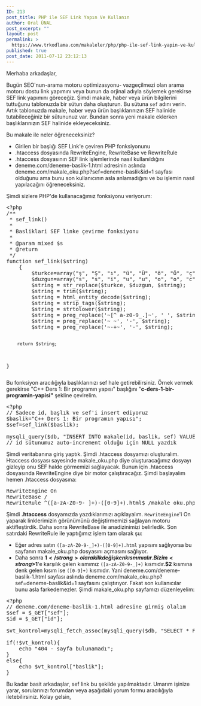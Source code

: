 ```yaml
---
ID: 213
post_title: PHP ile SEF Link Yapın Ve Kullanın
author: Oral ÜNAL
post_excerpt: ""
layout: post
permalink: >
  https://www.trkodlama.com/makaleler/php/php-ile-sef-link-yapin-ve-kullanin-213.html
published: true
post_date: 2011-07-12 23:12:13
---
```

Merhaba arkadaşlar,

Bugün SEO'nun-arama motoru optimizasyonu- vazgeçilmezi olan arama motoru dostu link yapımını veya bunun da orjinal adıyla söylemek gerekirse SEF link yapımını göreceğiz. Şimdi makale, haber veya ürün bilgilerini tuttuğunu tablonuzda bir sütun daha oluşturun. Bu sütuna <code>sef</code> adını verin. Artık tablonuzda makale, haber veya ürün başlıklarınızın SEF halinide tutabileceğiniz bir sütununuz var. Bundan sonra yeni makale eklerken başlıklarınızın SEF halinide ekleyeceksiniz.

Bu makale ile neler öğreneceksiniz?
<ul>
 	<li>Girilen bir başlığı SEF Link'e çeviren PHP fonksiyonunu</li>
 	<li>.htaccess dosyasında RewriteEngine, RewriteBase ve RewriteRule</li>
 	<li>.htaccess dosyasının SEF link işlemlerinde nasıl kullanıldığını</li>
 	<li>deneme.com/deneme-baslik-1.html adresinin aslında deneme.com/makale_oku.php?sef=deneme-baslik&amp;id=1 sayfası olduğunu ama bunu son kullanıcının asla anlamadığını ve bu işlemin nasıl yapılacağını öğreneceksiniz.</li>
</ul>
Şimdi sizlere PHP'de kullanacağımız fonksiyonu veriyorum:
<pre class="prettyprint lang-php" data-start-line="1" data-visibility="visible" data-highlight="" data-caption="">&lt;?php
/**
 * sef_link()
 *
 * Basliklari SEF linke çevirme fonksiyonu
 *
 * @param mixed $s
 * @return
 */
function sef_link($string)
    {
        $turkce=array("ş", "Ş", "ı", "ü", "Ü", "ö", "Ö", "ç", "Ç", "ğ", "Ğ", "İ");
        $duzgun=array("s", "s", "i", "u", "u", "o", "o", "c", "c", "g", "g", "i");
        $string = str_replace($turkce, $duzgun, $string);
        $string = trim($string);
        $string = html_entity_decode($string);
        $string = strip_tags($string);
        $string = strtolower($string);
        $string = preg_replace('~[^ a-z0-9_.]~', ' ', $string);
        $string = preg_replace('~ ~', '-', $string);
        $string = preg_replace('~-+~', '-', $string);
    
        return $string;
}</pre>
Bu fonksiyon aracılığıyla başlıklarınızı sef hale getirebilirsiniz. Örnek vermek gerekirse "C++ Ders 1: Bir programın yapısı" başlığını "<strong>c-ders-1-bir-programin-yapisi"</strong> şekline çevirelim.
<pre class="prettyprint lang-php" data-start-line="1" data-visibility="visible" data-highlight="" data-caption="">&lt;?php
// Sadece id, başlık ve sef'i insert ediyoruz
$baslik="C++ Ders 1: Bir programın yapısı";
$sef=sef_link($baslik);

mysqli_query($db, "INSERT INTO makale(id, baslik, sef) VALUES(NULL, '$baslik', '$sef')");
// id sütunumuz auto-increment olduğu için NULL yazdık</pre>
Şimdi veritabanına giriş yaptık. Şimdi .htaccess dosyamızı oluşturalım. Htaccess dosyası sayesinde makale_oku.php diye oluşturacağımız dosyayı gizleyip onu SEF halde görmemizi sağlayacak. Bunun için .htaccess dosyasında RewriteEngine diye bir motor çalıştıracağız. Şimdi başlayalım hemen .htaccess dosyasına:
<pre class="prettyprint lang-apache_conf" data-start-line="1" data-visibility="visible" data-highlight="" data-caption="">RewriteEngine On
RewriteBase /
RewriteRule ^([a-zA-Z0-9-_]+)-([0-9]+).html$ /makale_oku.php?sef=$1&amp;id=$2</pre>
Şimdi <strong>.htaccess</strong> dosyamızda yazdıklarımızı açıklayalım. <code class="prettyprint lang-apache_conf" data-start-line="1" data-visibility="visible" data-highlight="" data-caption="">RewriteEngine</code>'i On yaparak linklerimizin görünümünü değiştirmemizi sağlayan motoru aktifleştirdik. Daha sonra RewriteBase ile anadizinimizi belirledik. Son satırdaki RewriteRule ile yaptığımız işlem tam olarak şu:
- Eğer adres satırı <code class="prettyprint lang-apache_conf" data-start-line="1" data-visibility="visible" data-highlight="" data-caption="">([a-zA-Z0-9-_]+)-([0-9]+).html</code> yapısını sağlıyorsa bu sayfanın makale_oku.php dosyasını açmasını sağlıyor.
- Daha sonra <strong>$1</strong> olarak ilk değişken kısmını alır. Bizim <strong>$1</strong>'e karşılık gelen kısmımız <code class="prettyprint lang-apache_conf" data-start-line="1" data-visibility="visible" data-highlight="" data-caption="">([a-zA-Z0-9-_]+)</code> kısmıdır.<strong>$2</strong> kısmına denk gelen kısım ise <code class="prettyprint lang-apache_conf" data-start-line="1" data-visibility="visible" data-highlight="" data-caption="">([0-9]+)</code> kısmıdır.
Yani deneme.com/deneme-baslik-1.html sayfası aslında deneme.com/makale_oku.php?sef=deneme-baslik&amp;id=1 sayfasını çalıştırıyor. Fakat son kullanıcılar bunu asla farkedemezler. Şimdi makale_oku.php sayfamızı düzenleyelim:
<pre class="prettyprint lang-php" data-start-line="1" data-visibility="visible" data-highlight="" data-caption="">&lt;?php
// deneme.com/deneme-baslik-1.html adresine girmiş olalım
$sef = $_GET["sef"];
$id = $_GET["id"];

$vt_kontrol=mysqli_fetch_assoc(mysqli_query($db, "SELECT * FROM makale WHERE id=$id AND sef='$sef'"));

if(!$vt_kontrol){
	echo "404 - sayfa bulunamadı";
}
else{
	echo $vt_kontrol["baslik"];
}</pre>
Bu kadar basit arkadaşlar, sef link bu şekilde yapılmaktadır. Umarım işinize yarar, sorularınızı forumdan veya aşağıdaki yorum formu aracılığıyla iletebilirsiniz.
Kolay gelsin,